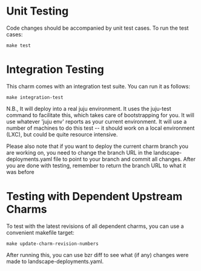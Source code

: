 Unit Testing
============

Code changes should be accompanied by unit test cases.  To run the test cases:

    make test


Integration Testing
===================

This charm comes with an integration test suite.  You can run it as follows:

    make integration-test

N.B., It will deploy into a real juju environment. It uses the juju-test
command to facilitate this, which takes care of bootstrapping for you.  It
will use whatever 'juju env' reports as your current environment.  It will use
a number of machines to do this test -- it should work on a local environment
(LXC), but could be quite resource intensive.

Please also note that if you want to deploy the current charm branch you are
working on, you need to change the branch URL in the landscape-deployments.yaml
file to point to your branch and commit all changes.  After you are done with
testing, remember to return the branch URL to what it was before


Testing with Dependent Upstream Charms
======================================

To test with the latest revisions of all dependent charms, you can use a 
convenient makefile target:

    make update-charm-revision-numbers

After running this, you can use bzr diff to see what (if any) changes were
made to landscape-deployments.yaml.

